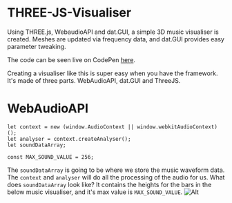 # THREE-JS-Visualiser
Using THREE.js, WebaudioAPI and dat.GUI, a simple 3D music visualiser is created. Meshes are updated via frequency data, and dat.GUI provides easy parameter tweaking.

The code can be seen live on CodePen [here](https://codepen.io/jhancock532/full/zaxjzd/).

Creating a visualiser like this is super easy when you have the framework.
It's made of three parts. WebAudioAPI, dat.GUI and ThreeJS.

# WebAudioAPI

```
let context = new (window.AudioContext || window.webkitAudioContext)();
let analyser = context.createAnalyser();
let soundDataArray;

const MAX_SOUND_VALUE = 256;
```
The ```soundDataArray``` is going to be where we store the music waveform data. The ```context``` and ```analyser``` will do all the processing of the audio for us. What does ```soundDataArray``` look like? It contains the heights for the bars in the below music visualiser, and it's max value is ```MAX_SOUND_VALUE```.  ![Alt](https://camo.githubusercontent.com/f6722558a037fec0447216ef935b3fda19d0921a/68747470733a2f2f662e636c6f75642e6769746875622e636f6d2f6173736574732f323133393630342f38333033362f37643730323834612d363363622d313165322d386136662d3062633933333836303065332e706e67) 

